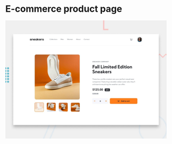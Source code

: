 # E-commerce product page

![Design preview for the E-commerce product page coding challenge](./design/desktop-preview.jpg)
